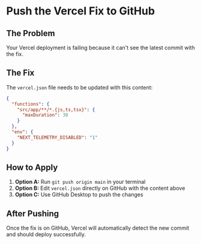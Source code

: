# Push the Vercel Fix to GitHub

## The Problem
Your Vercel deployment is failing because it can't see the latest commit with the fix.

## The Fix
The `vercel.json` file needs to be updated with this content:

```json
{
  "functions": {
    "src/app/**/*.{js,ts,tsx}": {
      "maxDuration": 30
    }
  },
  "env": {
    "NEXT_TELEMETRY_DISABLED": "1"
  }
}
```

## How to Apply
1. **Option A:** Run `git push origin main` in your terminal
2. **Option B:** Edit `vercel.json` directly on GitHub with the content above
3. **Option C:** Use GitHub Desktop to push the changes

## After Pushing
Once the fix is on GitHub, Vercel will automatically detect the new commit and should deploy successfully.